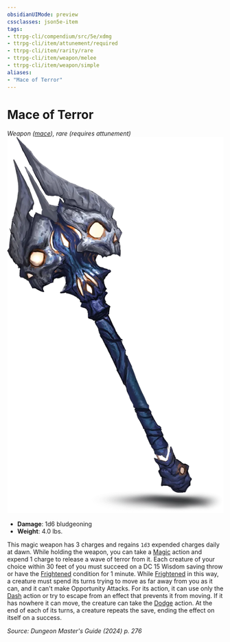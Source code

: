 ```yaml
---
obsidianUIMode: preview
cssclasses: json5e-item
tags:
- ttrpg-cli/compendium/src/5e/xdmg
- ttrpg-cli/item/attunement/required
- ttrpg-cli/item/rarity/rare
- ttrpg-cli/item/weapon/melee
- ttrpg-cli/item/weapon/simple
aliases: 
- "Mace of Terror"
---
```

# Mace of Terror
*Weapon ([mace](Misc%20Files/CLI/compendium/items/mace-xphb.md)), rare (requires attunement)*  
![](Misc%20Files/CLI/compendium/items/img/mace-of-terror.webp#right)

- **Damage**: 1d6 bludgeoning
- **Weight**: 4.0 lbs.

This magic weapon has 3 charges and regains `1d3` expended charges daily at dawn. While holding the weapon, you can take a [Magic](Misc%20Files/CLI/rules/actions.md#Magic) action and expend 1 charge to release a wave of terror from it. Each creature of your choice within 30 feet of you must succeed on a DC 15 Wisdom saving throw or have the [Frightened](Misc%20Files/CLI/rules/conditions.md#Frightened) condition for 1 minute. While [Frightened](Misc%20Files/CLI/rules/conditions.md#Frightened) in this way, a creature must spend its turns trying to move as far away from you as it can, and it can't make Opportunity Attacks. For its action, it can use only the [Dash](Misc%20Files/CLI/rules/actions.md#Dash) action or try to escape from an effect that prevents it from moving. If it has nowhere it can move, the creature can take the [Dodge](Misc%20Files/CLI/rules/actions.md#Dodge) action. At the end of each of its turns, a creature repeats the save, ending the effect on itself on a success.

*Source: Dungeon Master's Guide (2024) p. 276*